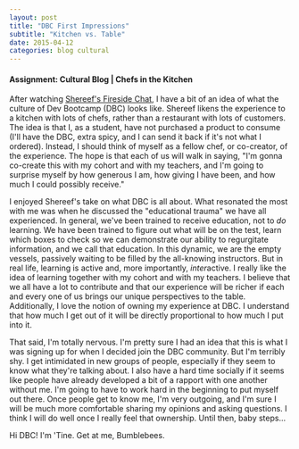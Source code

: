 ```yaml
---
layout: post
title: "DBC First Impressions"
subtitle: "Kitchen vs. Table"
date: 2015-04-12
categories: blog cultural
---
```


<h4>Assignment: Cultural Blog | Chefs in the Kitchen</h4>

After watching <a target="_blank" href="https://vimeo.com/85001014">Shereef's Fireside Chat</a>, I have a bit of an idea of what the culture of Dev Bootcamp (DBC) looks like. Shereef likens the experience to a kitchen with lots of chefs, rather than a restaurant with lots of customers. The idea is that I, as a student, have not purchased a product to consume (I'll have the DBC, extra spicy, and I can send it back if it's not what I ordered). Instead, I should think of myself as a fellow chef, or co-creator, of the experience. The hope is that each of us will walk in saying, "I'm gonna co-create this with my cohort and with my teachers, and I'm going to surprise myself by how generous I am, how giving I have been, and how much I could possibly receive."

I enjoyed Shereef's take on what DBC is all about. What resonated the most with me was when he discussed the "educational trauma" we have all experienced. In general, we've been trained to receive education, not to <i>do</i> learning. We have been trained to figure out what will be on the test, learn which boxes to check so we can demonstrate our ability to regurgitate information, and we call that education. In this dynamic, we are the empty vessels, passively waiting to be filled by the all-knowing instructors. But in real life, learning is active and, more importantly, <i>inter</i>active. I really like the idea of learning together with my cohort and with my teachers. I believe that we all have a lot to contribute and that our experience will be richer if each and every one of us brings our unique perspectives to the table. Additionally, I love the notion of owning my experience at DBC. I understand that how much I get out of it will be directly proportional to how much I put into it.

That said, I'm totally nervous. I'm pretty sure I had an idea that this is what I was signing up for when I decided join the DBC community. But I'm terribly shy. I get intimidated in new groups of people, especially if they seem to know what they're talking about. I also have a hard time socially if it seems like people have already developed a bit of a rapport with one another without me. I'm going to have to work hard in the beginning to put myself out there. Once people get to know me, I'm very outgoing, and I'm sure I will be much more comfortable sharing my opinions and asking questions. I think I will do well once I really feel that ownership. Until then, baby steps...

Hi DBC! I'm 'Tine. Get at me, Bumblebees.
